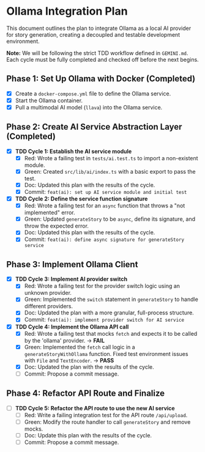 # Ollama Integration Plan

This document outlines the plan to integrate Ollama as a local AI provider for story generation, creating a decoupled and testable development environment.

**Note:** We will be following the strict TDD workflow defined in `GEMINI.md`. Each cycle must be fully completed and checked off before the next begins.

## Phase 1: Set Up Ollama with Docker (Completed)

- [x] Create a `docker-compose.yml` file to define the Ollama service.
- [x] Start the Ollama container.
- [x] Pull a multimodal AI model (`llava`) into the Ollama service.

## Phase 2: Create AI Service Abstraction Layer (Completed)

- [x] **TDD Cycle 1: Establish the AI service module**
  - [x] Red: Wrote a failing test in `tests/ai.test.ts` to import a non-existent module.
  - [x] Green: Created `src/lib/ai/index.ts` with a basic export to pass the test.
  - [x] Doc: Updated this plan with the results of the cycle.
  - [x] Commit: `feat(ai): set up AI service module and initial test`

- [x] **TDD Cycle 2: Define the service function signature**
  - [x] Red: Wrote a failing test for an `async` function that throws a "not implemented" error.
  - [x] Green: Updated `generateStory` to be `async`, define its signature, and throw the expected error.
  - [x] Doc: Updated this plan with the results of the cycle.
  - [x] Commit: `feat(ai): define async signature for generateStory service`

## Phase 3: Implement Ollama Client

- [x] **TDD Cycle 3: Implement AI provider switch**
  - [x] Red: Wrote a failing test for the provider switch logic using an unknown provider.
  - [x] Green: Implemented the `switch` statement in `generateStory` to handle different providers.
  - [x] Doc: Updated the plan with a more granular, full-process structure.
  - [x] Commit: `feat(ai): implement provider switch for AI service`

- [x] **TDD Cycle 4: Implement the Ollama API call**
  - [x] Red: Wrote a failing test that mocks `fetch` and expects it to be called by the 'ollama' provider. -> **FAIL**
  - [x] Green: Implemented the `fetch` call logic in a `generateStoryWithOllama` function. Fixed test environment issues with `File` and `TextEncoder`. -> **PASS**
  - [x] Doc: Updated the plan with the results of the cycle.
  - [ ] Commit: Propose a commit message.

## Phase 4: Refactor API Route and Finalize

- [ ] **TDD Cycle 5: Refactor the API route to use the new AI service**
  - [ ] Red: Write a failing integration test for the API route `/api/upload`.
  - [ ] Green: Modify the route handler to call `generateStory` and remove mocks.
  - [ ] Doc: Update this plan with the results of the cycle.
  - [ ] Commit: Propose a commit message.
